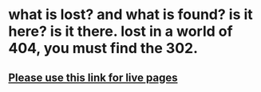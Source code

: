 # what is lost? and what is found? is it here? is it there. lost in a world of 404, you must find the 302. 
## [Please use this link for live pages](https://sassykeyah.github.io/404NotFound/)
